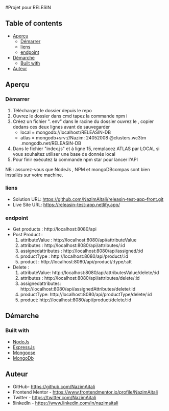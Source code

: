 #Projet pour RELESIN

## Table of contents

- [Aperçu](#Aperçu)
  - [Démarrer](#Démarrer)
  - [liens](#liens)
  - [endpoint](#endpoint)
- [Démarche](Démarche)
  - [Built with](#built-with)
- [Auteur](#Auteur)

## Aperçu

### Démarrer

1. Téléchargez le dossier depuis le repo
2. Ouvrez le dossier dans cmd tapez la commande npm i
3. Créez un fichier ". env" dans le racine du dossier ouvrez le , copier dedans ces deux lignes avant de sauvegarder
   - local = mongodb://localhost/RELEASIN-DB
   - atlas = mongodb+srv://Nazim: 24052008 @clusters.wc3tm .mongodb.net/RELEASIN-DB
4. Dans le fichier "index.js" et à ligne 15, remplacez ATLAS par LOCAL si vous souhaitez utiliser une base de donnés local
5. Pour finir exécutez la commande npm star pour lancer l'API

NB : assurez-vous que NodeJs , NPM et mongoDBcompas sont bien installés sur votre machine.

### liens

- Solution URL:  https://github.com/NazimAitali/releasin-test-app-front.git
- Live Site URL: https://releasin-test-app.netlify.app/

### endpoint

- Get products : http://localhost:8080/api
- Post Product :
    1. attributeValue : http://localhost:8080/api/attributeValue
    2. attributes : http://localhost:8080/api/attributes/:id
    3. assignedattributes : http://localhost:8080/api/assigned/:id
    4. productType : http://localhost:8080/api/product/:id
    5. product : http://localhost:8080/api/product/:type/:att
-  Delete :
    1. attributeValue: http://localhost:8080/api/attributesValue/delete/:id
    2. attributes : http://localhost:8080/api/attributes/delete/:id
    3. assignedattributes: http://localhost:8080/api/assignedAttributes/delete/:id
    4. productType: http://localhost:8080/api/productType/delete/:id
    5. product: http://localhost:8080/api/product/delete/:id

## Démarche

### Built with

- [NodeJs](https://nodejs.org/en/)
- [ExpressJs](https://expressjs.com/fr/)
- [Mongoose](https://mongoosejs.com/)
- [MongoDb](https://www.mongodb.com/)

## Auteur

- GitHub- https://github.com/NazimAitali
- Frontend Mentor - https://www.frontendmentor.io/profile/NazimAitali
- Twitter - https://twitter.com/NazimAitali
- !linkedIn - https://www.linkedin.com/in/nazimaitali
